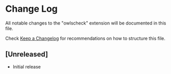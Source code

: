 # Change Log

All notable changes to the "owlscheck" extension will be documented in this file.

Check [Keep a Changelog](http://keepachangelog.com/) for recommendations on how to structure this file.

## [Unreleased]

- Initial release